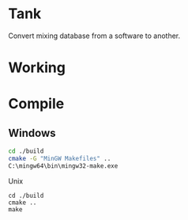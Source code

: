 # Tank
Convert mixing database from a software to another.

# Working

# Compile
## Windows
```bash
cd ./build
cmake -G "MinGW Makefiles" ..
C:\mingw64\bin\mingw32-make.exe
```

Unix
```shell
cd ./build
cmake ..
make
```

